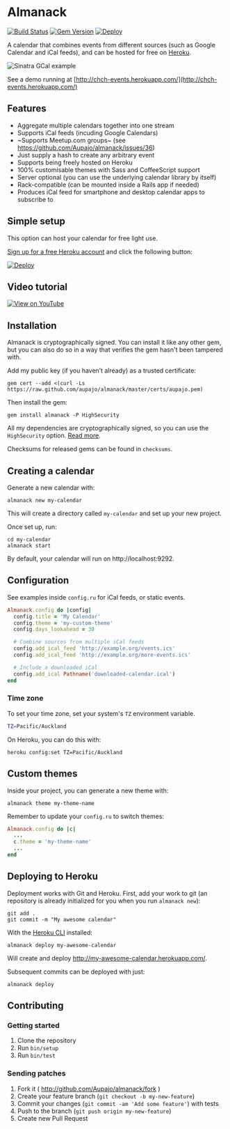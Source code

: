 # Almanack

[![Build Status](https://travis-ci.org/Aupajo/almanack.svg)](https://travis-ci.org/Aupajo/almanack)
[![Gem Version](https://badge.fury.io/rb/almanack.svg)](http://badge.fury.io/rb/almanack)
[![Deploy](https://www.herokucdn.com/deploy/button.svg)](https://heroku.com/deploy?template=https://github.com/Aupajo/almanack/tree/heroku-button)

A calendar that combines events from different sources (such as Google Calendar and iCal feeds), and can be hosted for free on [Heroku](http://heroku.com).

![Sinatra GCal example](http://i.imgur.com/odgyR.png)

See a demo running at [http://chch-events.herokuapp.com/](http://chch-events.herokuapp.com/)

## Features

* Aggregate multiple calendars together into one stream
* Supports iCal feeds (incuding Google Calendars)
* ~Supports Meetup.com groups~ (see https://github.com/Aupajo/almanack/issues/36)
* Just supply a hash to create any arbitrary event
* Supports being freely hosted on Heroku
* 100% customisable themes with Sass and CoffeeScript support
* Server optional (you can use the underlying calendar library by itself)
* Rack-compatible (can be mounted inside a Rails app if needed)
* Produces iCal feed for smartphone and desktop calendar apps to subscribe to

## Simple setup

This option can host your calendar for free light use.

[Sign up for a free Heroku account](https://heroku.com) and click the following button:

[![Deploy](https://www.herokucdn.com/deploy/button.svg)](https://heroku.com/deploy?template=https://github.com/Aupajo/almanack/tree/heroku-button)

## Video tutorial

[![View on YouTube](http://i.imgur.com/4ifJAXD.jpg)](http://youtu.be/0tUcWHE0Zh0)

## Installation

Almanack is cryptographically signed. You can install it like any other gem, but you can also do so in a way that verifies the gem hasn't been tampered with.

Add my public key (if you haven’t already) as a trusted certificate:

    gem cert --add <(curl -Ls https://raw.github.com/aupajo/almanack/master/certs/aupajo.pem)

Then install the gem:

    gem install almanack -P HighSecurity

All my dependencies are cryptographically signed, so you can use the `HighSecurity` option. [Read more](http://docs.seattlerb.org/rubygems/Gem/Security.html).

Checksums for released gems can be found in `checksums`.

## Creating a calendar

Generate a new calendar with:

    almanack new my-calendar

This will create a directory called `my-calendar` and set up your new project.

Once set up, run:

    cd my-calendar
    almanack start

By default, your calendar will run on http://localhost:9292.

## Configuration

See examples inside `config.ru` for iCal feeds, or static events.

```ruby
Almanack.config do |config|
  config.title = 'My Calendar'
  config.theme = 'my-custom-theme'
  config.days_lookahead = 30

  # Combine sources from multiple iCal feeds
  config.add_ical_feed 'http://example.org/events.ics'
  config.add_ical_feed 'http://example.org/more-events.ics'

  # Include a downloaded iCal
  config.add_ical Pathname('downloaded-calendar.ical')
end
```

### Time zone

To set your time zone, set your system's `TZ` environment variable.

```bash
TZ=Pacific/Auckland
```

On Heroku, you can do this with:

    heroku config:set TZ=Pacific/Auckland

## Custom themes

Inside your project, you can generate a new theme with:

    almanack theme my-theme-name

Remember to update your `config.ru` to switch themes:

```ruby
Almanack.config do |c|
  ...
  c.theme = 'my-theme-name'
  ...
end
```

## Deploying to Heroku

Deployment works with Git and Heroku. First, add your work to git (an repository
is already initialized for you when you run `almanack new`):

    git add .
    git commit -m "My awesome calendar"

With the [Heroku CLI](https://devcenter.heroku.com/articles/heroku-cli) installed:

    almanack deploy my-awesome-calendar

Will create and deploy http://my-awesome-calendar.herokuapp.com/.

Subsequent commits can be deployed with just:

    almanack deploy

## Contributing

### Getting started

1. Clone the repository
2. Run `bin/setup`
3. Run `bin/test`

### Sending patches

1. Fork it ( http://github.com/Aupajo/almanack/fork )
2. Create your feature branch (`git checkout -b my-new-feature`)
3. Commit your changes (`git commit -am 'Add some feature'`) with tests
4. Push to the branch (`git push origin my-new-feature`)
5. Create new Pull Request

